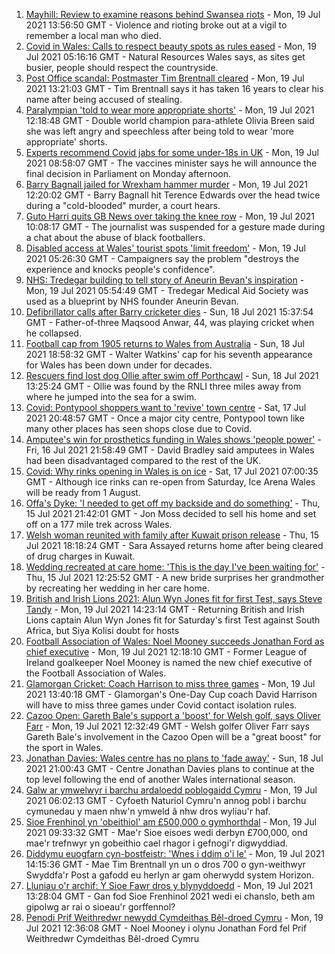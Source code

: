 1. [Mayhill: Review to examine reasons behind Swansea riots](https://www.bbc.co.uk/news/uk-wales-57890220) - Mon, 19 Jul 2021 13:56:50 GMT - Violence and rioting broke out at a vigil to remember a local man who died.
2. [Covid in Wales: Calls to respect beauty spots as rules eased](https://www.bbc.co.uk/news/uk-wales-57870127) - Mon, 19 Jul 2021 05:16:16 GMT - Natural Resources Wales says, as sites get busier, people should respect the countryside.
3. [Post Office scandal: Postmaster Tim Brentnall cleared](https://www.bbc.co.uk/news/uk-wales-57885408) - Mon, 19 Jul 2021 13:21:03 GMT - Tim Brentnall says it has taken 16 years to clear his name after being accused of stealing.
4. [Paralympian 'told to wear more appropriate shorts'](https://www.bbc.co.uk/sport/disability-sport/57887715) - Mon, 19 Jul 2021 12:18:48 GMT - Double world champion para-athlete Olivia Breen said she was left angry and speechless after being told to wear 'more appropriate' shorts.
5. [Experts recommend Covid jabs for some under-18s in UK](https://www.bbc.co.uk/news/health-57885845) - Mon, 19 Jul 2021 08:58:07 GMT - The vaccines minister says he will announce the final decision in Parliament on Monday afternoon.
6. [Barry Bagnall jailed for Wrexham hammer murder](https://www.bbc.co.uk/news/uk-wales-57880625) - Mon, 19 Jul 2021 12:20:02 GMT - Barry Bagnall hit Terence Edwards over the head twice during a "cold-blooded" murder, a court hears.
7. [Guto Harri quits GB News over taking the knee row](https://www.bbc.co.uk/news/entertainment-arts-57885955) - Mon, 19 Jul 2021 10:08:17 GMT - The journalist was suspended for a gesture made during a chat about the abuse of black footballers.
8. [Disabled access at Wales' tourist spots 'limit freedom'](https://www.bbc.co.uk/news/uk-wales-57866764) - Mon, 19 Jul 2021 05:26:30 GMT - Campaigners say the problem "destroys the experience and knocks people's confidence".
9. [NHS: Tredegar building to tell story of Aneurin Bevan's inspiration](https://www.bbc.co.uk/news/uk-wales-57802514) - Mon, 19 Jul 2021 05:54:49 GMT - Tredegar Medical Aid Society was used as a blueprint by NHS founder Aneurin Bevan.
10. [Defibrillator calls after Barry cricketer dies](https://www.bbc.co.uk/news/uk-wales-57880399) - Sun, 18 Jul 2021 15:37:54 GMT - Father-of-three Maqsood Anwar, 44, was playing cricket when he collapsed.
11. [Football cap from 1905 returns to Wales from Australia](https://www.bbc.co.uk/news/uk-wales-57863668) - Sun, 18 Jul 2021 18:58:32 GMT - Walter Watkins' cap for his seventh appearance for Wales has been down under for decades.
12. [Rescuers find lost dog Ollie after swim off Porthcawl](https://www.bbc.co.uk/news/uk-wales-57880619) - Sun, 18 Jul 2021 13:25:24 GMT - Ollie was found by the RNLI three miles away from where he jumped into the sea for a swim.
13. [Covid: Pontypool shoppers want to 'revive' town centre](https://www.bbc.co.uk/news/uk-wales-57870128) - Sat, 17 Jul 2021 20:48:57 GMT - Once a major city centre, Pontypool town like many other places has seen shops close due to Covid.
14. [Amputee's win for prosthetics funding in Wales shows 'people power'](https://www.bbc.co.uk/news/uk-wales-57866765) - Fri, 16 Jul 2021 21:58:49 GMT - David Bradley said amputees in Wales had been disadvantaged compared to the rest of the UK.
15. [Covid: Why rinks opening in Wales is on ice](https://www.bbc.co.uk/news/uk-wales-57866643) - Sat, 17 Jul 2021 07:00:35 GMT - Although ice rinks can re-open from Saturday, Ice Arena Wales will be ready from 1 August.
16. [Offa's Dyke: 'I needed to get off my backside and do something'](https://www.bbc.co.uk/news/uk-wales-57854826) - Thu, 15 Jul 2021 21:42:01 GMT - Jon Moss decided to sell his home and set off on a 177 mile trek across Wales.
17. [Welsh woman reunited with family after Kuwait prison release](https://www.bbc.co.uk/news/uk-wales-57855353) - Thu, 15 Jul 2021 18:18:24 GMT - Sara Assayed returns home after being cleared of drug charges in Kuwait.
18. [Wedding recreated at care home: 'This is the day I've been waiting for'](https://www.bbc.co.uk/news/uk-wales-57846759) - Thu, 15 Jul 2021 12:25:52 GMT - A new bride surprises her grandmother by recreating her wedding in her care home.
19. [British and Irish Lions 2021: Alun Wyn Jones fit for first Test, says Steve Tandy](https://www.bbc.co.uk/sport/rugby-union/57888115) - Mon, 19 Jul 2021 14:23:14 GMT - Returning British and Irish Lions captain Alun Wyn Jones fit for Saturday's first Test against South Africa, but Siya Kolisi doubt for hosts
20. [Football Association of Wales: Noel Mooney succeeds Jonathan Ford as chief executive](https://www.bbc.co.uk/sport/football/57890781) - Mon, 19 Jul 2021 12:18:10 GMT - Former League of Ireland goalkeeper Noel Mooney is named the new chief executive of the Football Association of Wales.
21. [Glamorgan Cricket: Coach Harrison to miss three games](https://www.bbc.co.uk/sport/cricket/57889701) - Mon, 19 Jul 2021 13:40:18 GMT - Glamorgan's One-Day Cup coach David Harrison will have to miss three games under Covid contact isolation rules.
22. [Cazoo Open: Gareth Bale's support a 'boost' for Welsh golf, says Oliver Farr](https://www.bbc.co.uk/sport/golf/57864489) - Mon, 19 Jul 2021 12:32:49 GMT - Welsh golfer Oliver Farr says Gareth Bale's involvement in the Cazoo Open will be a "great boost" for the sport in Wales.
23. [Jonathan Davies: Wales centre has no plans to 'fade away'](https://www.bbc.co.uk/sport/rugby-union/57876536) - Sun, 18 Jul 2021 21:00:43 GMT - Centre Jonathan Davies plans to continue at the top level following the end of another Wales international season.
24. [Galw ar ymwelwyr i barchu ardaloedd poblogaidd Cymru](https://www.bbc.co.uk/newyddion/57879089) - Mon, 19 Jul 2021 06:02:13 GMT - Cyfoeth Naturiol Cymru'n annog pobl i barchu cymunedau y maen nhw'n ymweld â nhw dros wyliau'r haf.
25. [Sioe Frenhinol yn 'obeithiol' am £500,000 o gymhorthdal](https://www.bbc.co.uk/newyddion/57873789) - Mon, 19 Jul 2021 09:33:32 GMT - Mae'r Sioe eisoes wedi derbyn £700,000, ond mae'r trefnwyr yn gobeithio cael rhagor i gefnogi'r digwyddiad.
26. [Diddymu euogfarn cyn-bostfeistr: 'Wnes i ddim o'i le'](https://www.bbc.co.uk/newyddion/57890331) - Mon, 19 Jul 2021 14:15:36 GMT - Mae Tim Brentnall yn un o dros 700 o gyn-weithwyr Swyddfa'r Post a gafodd eu herlyn ar gam oherwydd system Horizon.
27. [Lluniau o'r archif: Y Sioe Fawr dros y blynyddoedd](https://www.bbc.co.uk/newyddion/57837159) - Mon, 19 Jul 2021 13:28:04 GMT - Gan fod Sioe Frenhinol 2021 wedi ei chanslo, beth am gipolwg ar rai o sioeau'r gorffennol?
28. [Penodi Prif Weithredwr newydd Cymdeithas Bêl-droed Cymru](https://www.bbc.co.uk/newyddion/57887782) - Mon, 19 Jul 2021 12:36:08 GMT - Noel Mooney i olynu Jonathan Ford fel Prif Weithredwr Cymdeithas Bêl-droed Cymru
